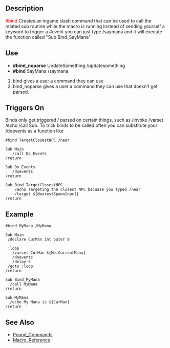 ## Description

<span style="color:red">#bind</span> Creates an ingame slash command that can be used to call the related sub routine
while the macro is running Instead of sending yourself a keyword to trigger a #event you can just type /saymana and it
will execute the function called "Sub Bind_SayMana"

## Use

-   **#bind_noparse** UpdateSomething /updatesomething
-   **#bind** SayMana /saymana

1.  bind gives a user a command they can use
2.  bind_noparse gives a user a command they can use that doesn't get parsed.

## Triggers On

Binds only get triggered / parsed on certain things, such as /invoke /varset /echo /call Sub. To trick binds to be
called often you can substitute your /doevents as a function like

    #bind TargetClosestNPC /near

    Sub Main
       /call Do_Events
    /return

    Sub Do_Events
       /doevents
    /return

    Sub Bind_TargetClosestNPC
        /echo Targeting the closest NPC becuase you typed /near
        /target ${NearestSpawn[npc]}
    /return

## Example

    #bind MyMana /MyMana

    Sub Main
     /declare CurMan int outer 0

     :loop
       /varset CurMan ${Me.CurrentMana}
       /doevents
       /delay 5
     /goto :loop
    /return

    Sub Bind_MyMana
      /call MyMana
    /return

    Sub MyMana
      /echo My Mana is ${CurMan}
    /return

## See Also

-   [Pound_Commands](pound-commands.md)
-   [Macro_Reference](../documentation/macro-reference.md)


